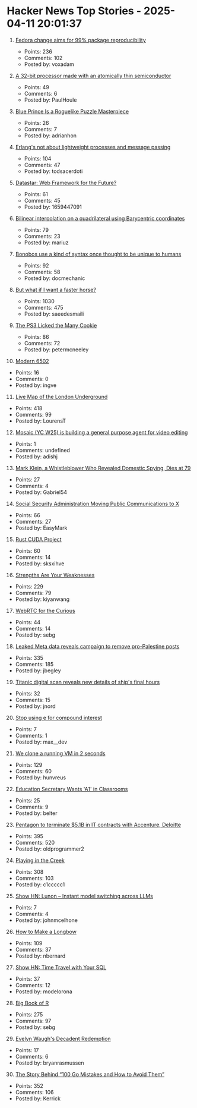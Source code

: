 # Hacker News Top Stories - 2025-04-11 20:01:37

1. [Fedora change aims for 99% package reproducibility](https://lwn.net/Articles/1014979/)
   - Points: 236
   - Comments: 102
   - Posted by: voxadam

2. [A 32-bit processor made with an atomically thin semiconductor](https://arstechnica.com/science/2025/04/researchers-build-a-risc-v-processor-using-a-2d-semiconductor/)
   - Points: 49
   - Comments: 6
   - Posted by: PaulHoule

3. [Blue Prince Is a Roguelike Puzzle Masterpiece](https://mssv.net/2025/04/07/a-puzzle-designer-on-blue-prince-a-roguelike-puzzle-masterpiece/)
   - Points: 26
   - Comments: 7
   - Posted by: adrianhon

4. [Erlang's not about lightweight processes and message passing](https://stevana.github.io/erlangs_not_about_lightweight_processes_and_message_passing.html)
   - Points: 104
   - Comments: 47
   - Posted by: todsacerdoti

5. [Datastar: Web Framework for the Future?](https://chrismalek.me/posts/data-star-first-impressions/)
   - Points: 61
   - Comments: 45
   - Posted by: 1659447091

6. [Bilinear interpolation on a quadrilateral using Barycentric coordinates](https://gpuopen.com/learn/bilinear-interpolation-quadrilateral-barycentric-coordinates/)
   - Points: 79
   - Comments: 23
   - Posted by: mariuz

7. [Bonobos use a kind of syntax once thought to be unique to humans](https://www.newscientist.com/article/2474993-bonobos-use-a-kind-of-syntax-once-thought-to-be-unique-to-humans/)
   - Points: 92
   - Comments: 58
   - Posted by: docmechanic

8. [But what if I want a faster horse?](https://rakhim.exotext.com/but-what-if-i-really-want-a-faster-horse)
   - Points: 1030
   - Comments: 475
   - Posted by: saeedesmaili

9. [The PS3 Licked the Many Cookie](https://darkcephas.github.io/ps3_failed/ps3_failed.html)
   - Points: 86
   - Comments: 72
   - Posted by: petermcneeley

10. [Modern 6502](https://www.mikekohn.net/micro/modern_6502.php)
   - Points: 16
   - Comments: 0
   - Posted by: ingve

11. [Live Map of the London Underground](https://www.londonunderground.live/)
   - Points: 418
   - Comments: 99
   - Posted by: LourensT

12. [Mosaic (YC W25) is building a general purpose agent for video editing](https://www.ycombinator.com/companies/mosaic-2/jobs/ru8Nwdq-founding-engineer)
   - Points: 1
   - Comments: undefined
   - Posted by: adishj

13. [Mark Klein, a Whistleblower Who Revealed Domestic Spying, Dies at 79](https://www.wsj.com/us-news/mark-klein-whistleblower-dies-73f434c7)
   - Points: 27
   - Comments: 4
   - Posted by: Gabriel54

14. [Social Security Administration Moving Public Communications to X](https://www.wired.com/story/social-security-administration-regional-office-elon-musk-x/)
   - Points: 66
   - Comments: 27
   - Posted by: EasyMark

15. [Rust CUDA Project](https://github.com/Rust-GPU/Rust-CUDA)
   - Points: 60
   - Comments: 14
   - Posted by: sksxihve

16. [Strengths Are Your Weaknesses](https://terriblesoftware.org/2025/03/31/your-strengths-are-your-weaknesses/)
   - Points: 229
   - Comments: 79
   - Posted by: kiyanwang

17. [WebRTC for the Curious](https://webrtcforthecurious.com)
   - Points: 44
   - Comments: 14
   - Posted by: sebg

18. [Leaked Meta data reveals campaign to remove pro-Palestine posts](https://www.dropsitenews.com/p/leaked-data-israeli-censorship-meta)
   - Points: 335
   - Comments: 185
   - Posted by: jbegley

19. [Titanic digital scan reveals new details of ship's final hours](https://www.bbc.com/news/articles/cwy6gjwd0g6o)
   - Points: 32
   - Comments: 15
   - Posted by: jnord

20. [Stop using e for compound interest](https://blog.danielh.cc/blog/e)
   - Points: 7
   - Comments: 1
   - Posted by: max__dev

21. [We clone a running VM in 2 seconds](https://codesandbox.io/blog/how-we-clone-a-running-vm-in-2-seconds)
   - Points: 129
   - Comments: 60
   - Posted by: hunvreus

22. [Education Secretary Wants 'A1' in Classrooms](https://www.latintimes.com/education-secretary-wants-a1-classrooms-early-kindergarten-she-means-ai-580380)
   - Points: 25
   - Comments: 9
   - Posted by: belter

23. [Pentagon to terminate $5.1B in IT contracts with Accenture, Deloitte](https://www.reuters.com/world/us/pentagon-terminate-51-billion-it-contracts-with-accenture-deloitte-others-2025-04-11/)
   - Points: 395
   - Comments: 520
   - Posted by: oldprogrammer2

24. [Playing in the Creek](https://www.hgreer.com/PlayingInTheCreek/)
   - Points: 308
   - Comments: 103
   - Posted by: c1ccccc1

25. [Show HN: Lunon – Instant model switching across LLMs](https://lunon.com/)
   - Points: 7
   - Comments: 4
   - Posted by: johnmcelhone

26. [How to Make a Longbow](https://www.howtomakealongbow.co.uk)
   - Points: 109
   - Comments: 37
   - Posted by: nbernard

27. [Show HN: Time Travel with Your SQL](undefined)
   - Points: 37
   - Comments: 12
   - Posted by: modelorona

28. [Big Book of R](https://www.bigbookofr.com/)
   - Points: 275
   - Comments: 97
   - Posted by: sebg

29. [Evelyn Waugh's Decadent Redemption](https://libertiesjournal.com/online-articles/evelyn-waughs-decadent-redemption/)
   - Points: 17
   - Comments: 6
   - Posted by: bryanrasmussen

30. [The Story Behind “100 Go Mistakes and How to Avoid Them”](https://www.thecoder.cafe/p/100-go-mistakes)
   - Points: 352
   - Comments: 106
   - Posted by: Kerrick

